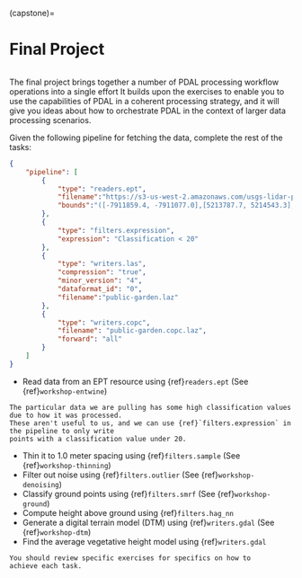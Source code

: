 (capstone)=

# Final Project

```{index} capstone, project
```

The final project brings together a number of PDAL processing workflow
operations into a single effort It builds upon the exercises to enable
you to use the capabilities of PDAL in a coherent processing strategy, and it
will give you ideas about how to orchestrate PDAL in the context of larger data
processing scenarios.

Given the following pipeline for fetching the data, complete the rest of the tasks:

```json
{
    "pipeline": [
        {
            "type": "readers.ept",
            "filename":"https://s3-us-west-2.amazonaws.com/usgs-lidar-public/MA_CentralEastern_1_2021/ept.json",
            "bounds":"([-7911859.4, -7911077.0],[5213787.7, 5214543.3],[-40, 400])"
        },
        {
            "type": "filters.expression",
            "expression": "Classification < 20"
        },
        {
            "type": "writers.las",
            "compression": "true",
            "minor_version": "4",
            "dataformat_id": "0",
            "filename":"public-garden.laz"
        },
        {
            "type": "writers.copc",
            "filename": "public-garden.copc.laz",
            "forward": "all"
        }
    ]
}
```

- Read data from an EPT resource using {ref}`readers.ept` (See {ref}`workshop-entwine`)

```{note}
The particular data we are pulling has some high classification values due to how it was processed.
These aren't useful to us, and we can use {ref}`filters.expression` in the pipeline to only write
points with a classification value under 20.
```

- Thin it to 1.0 meter spacing using {ref}`filters.sample` (See {ref}`workshop-thinning`)
- Filter out noise using {ref}`filters.outlier` (See {ref}`workshop-denoising`)
- Classify ground points using {ref}`filters.smrf` (See {ref}`workshop-ground`)
- Compute height above ground using {ref}`filters.hag_nn`
- Generate a digital terrain model (DTM) using {ref}`writers.gdal` (See {ref}`workshop-dtm`)
- Find the average vegetative height model using {ref}`writers.gdal`

```{note}
You should review specific exercises for specifics on how to
achieve each task.
```
